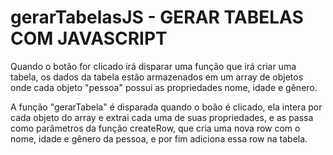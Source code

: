 # gerarTabelasJS - GERAR TABELAS COM JAVASCRIPT

Quando o botão for clicado irá disparar uma função que irá criar uma tabela, os dados da tabela estão armazenados em um array de objetos onde cada objeto "pessoa" possui as propriedades nome, idade e gênero.

A função "gerarTabela" é disparada quando o boão é clicado, ela intera por cada objeto do array e extrai cada uma de suas propriedades, e as passa como parâmetros da função createRow, que cria uma nova row com o nome, idade e gênero da pessoa, e por fim adiciona essa row na tabela.
